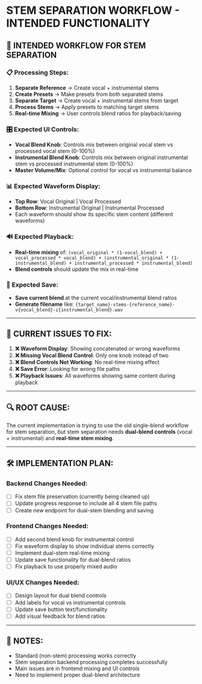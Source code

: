 # STEM SEPARATION WORKFLOW - INTENDED FUNCTIONALITY

## 🎯 INTENDED WORKFLOW FOR STEM SEPARATION

### 📋 Processing Steps:
1. **Separate Reference** → Create vocal + instrumental stems
2. **Create Presets** → Make presets from both separated stems  
3. **Separate Target** → Create vocal + instrumental stems from target
4. **Process Stems** → Apply presets to matching target stems
5. **Real-time Mixing** → User controls blend ratios for playback/saving

### 🎛️ Expected UI Controls:
- **Vocal Blend Knob**: Controls mix between original vocal stem vs processed vocal stem (0-100%)
- **Instrumental Blend Knob**: Controls mix between original instrumental stem vs processed instrumental stem (0-100%)
- **Master Volume/Mix**: Optional control for vocal vs instrumental balance

### 📊 Expected Waveform Display:
- **Top Row**: Vocal Original | Vocal Processed
- **Bottom Row**: Instrumental Original | Instrumental Processed
- Each waveform should show its specific stem content (different waveforms)

### 🔊 Expected Playback:
- **Real-time mixing** of: `(vocal_original * (1-vocal_blend) + vocal_processed * vocal_blend) + (instrumental_original * (1-instrumental_blend) + instrumental_processed * instrumental_blend)`
- **Blend controls** should update the mix in real-time

### 💾 Expected Save:
- **Save current blend** at the current vocal/instrumental blend ratios
- **Generate filename** like: `{target_name}-stems-{reference_name}-v{vocal_blend}-i{instrumental_blend}.wav`

---

## 🐛 CURRENT ISSUES TO FIX:

1. **❌ Waveform Display**: Showing concatenated or wrong waveforms
2. **❌ Missing Vocal Blend Control**: Only one knob instead of two
3. **❌ Blend Controls Not Working**: No real-time mixing effect
4. **❌ Save Error**: Looking for wrong file paths
5. **❌ Playback Issues**: All waveforms showing same content during playback

---

## 🔍 ROOT CAUSE:
The current implementation is trying to use the old single-blend workflow for stem separation, but stem separation needs **dual-blend controls** (vocal + instrumental) and **real-time stem mixing**.

---

## 🛠️ IMPLEMENTATION PLAN:

### Backend Changes Needed:
- [ ] Fix stem file preservation (currently being cleaned up)
- [ ] Update progress response to include all 4 stem file paths
- [ ] Create new endpoint for dual-stem blending and saving

### Frontend Changes Needed:
- [ ] Add second blend knob for instrumental control
- [ ] Fix waveform display to show individual stems correctly
- [ ] Implement dual-stem real-time mixing
- [ ] Update save functionality for dual-blend ratios
- [ ] Fix playback to use properly mixed audio

### UI/UX Changes Needed:
- [ ] Design layout for dual blend controls
- [ ] Add labels for vocal vs instrumental controls
- [ ] Update save button text/functionality
- [ ] Add visual feedback for blend ratios

---

## 📝 NOTES:
- Standard (non-stem) processing works correctly
- Stem separation backend processing completes successfully
- Main issues are in frontend mixing and UI controls
- Need to implement proper dual-blend architecture